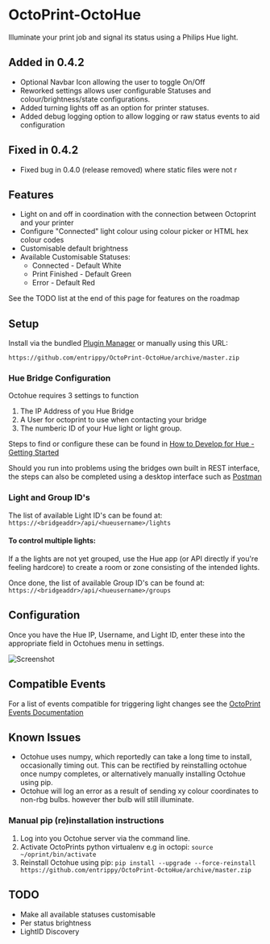# OctoPrint-OctoHue

Illuminate your print job and signal its status using a Philips Hue light.

## Added in 0.4.2
* Optional Navbar Icon allowing the user to toggle On/Off
* Reworked settings allows user configurable Statuses and colour/brightness/state configurations.
* Added turning lights off as an option for printer statuses.
* Added debug logging option to allow logging or raw status events to aid configuration

## Fixed in 0.4.2
* Fixed bug in 0.4.0 (release removed) where static files were not r

## Features
* Light on and off in coordination with the connection between Octoprint and your printer
* Configure "Connected" light colour using colour picker or HTML hex colour codes
* Customisable default brightness
* Available Customisable Statuses:
  * Connected -  Default White
  * Print Finished - Default Green
  * Error - Default Red

See the TODO list at the end of this page for features on the roadmap

## Setup

Install via the bundled [Plugin Manager](https://github.com/foosel/OctoPrint/wiki/Plugin:-Plugin-Manager)
or manually using this URL:

    https://github.com/entrippy/OctoPrint-OctoHue/archive/master.zip

### Hue Bridge Configuration

Octohue requires 3 settings to function
1. The IP Address of you Hue Bridge
2. A User for octoprint to use when contacting your bridge
3. The numberic ID of your Hue light or light group.

Steps to find or configure these can be found in [How to Develop for Hue - Getting Started](https://developers.meethue.com/develop/get-started-2/)

Should you run into problems using the bridges own built in REST interface, the steps can also be completed using a desktop interface such as [Postman](https://www.getpostman.com/)

### Light and Group ID's

The list of available Light ID's can be found at:
`https://<bridgeaddr>/api/<hueusername>/lights`

#### To control multiple lights:

If a the lights are not yet grouped, use the Hue app (or API directly if you're feeling hardcore) to create a room or zone consisting of the intended lights.

Once done, the list of available Group ID's can be found at:
`https://<bridgeaddr>/api/<hueusername>/groups`


## Configuration

Once you have the Hue IP, Username, and Light ID, enter these into the appropriate field in Octohues menu in settings.

![Screenshot](https://github.com/entrippy/OctoPrint-OctoHue/blob/master/Settings-Screenshot.png)

## Compatible Events
For a list of events compatible for triggering light changes see the [OctoPrint Events Documentation](https://docs.octoprint.org/en/master/events/index.html)

## Known Issues
* Octohue uses numpy, which reportedly can take a long time to install, occasionally timing out. This can be rectified by reinstalling octohue once numpy completes, or alternatively manually installing Octohue using pip.
* Octohue will log an error as a result of sending xy colour coordinates to non-rbg bulbs. however ther bulb will still illuminate.

### Manual pip (re)installation instructions
1. Log into you Octohue server via the command line.
2. Activate OctoPrints python virtualenv e.g in octopi:
    ```source ~/oprint/bin/activate```
3. Reinstall Octohue using pip:
    ```pip install --upgrade --force-reinstall https://github.com/entrippy/OctoPrint-OctoHue/archive/master.zip```

## TODO
* Make all available statuses customisable
* Per status brightness
* LightID Discovery


